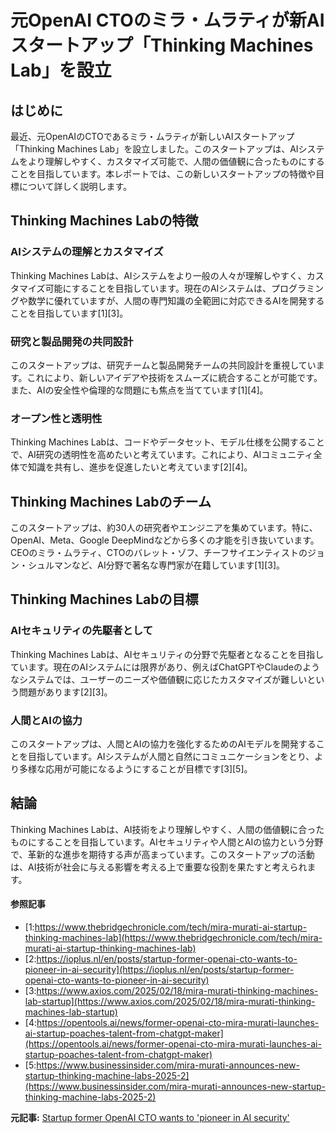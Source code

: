 # 元OpenAI CTOのミラ・ムラティが新AIスタートアップ「Thinking Machines Lab」を設立

## はじめに

最近、元OpenAIのCTOであるミラ・ムラティが新しいAIスタートアップ「Thinking Machines Lab」を設立しました。このスタートアップは、AIシステムをより理解しやすく、カスタマイズ可能で、人間の価値観に合ったものにすることを目指しています。本レポートでは、この新しいスタートアップの特徴や目標について詳しく説明します。

## Thinking Machines Labの特徴

### AIシステムの理解とカスタマイズ

Thinking Machines Labは、AIシステムをより一般の人々が理解しやすく、カスタマイズ可能にすることを目指しています。現在のAIシステムは、プログラミングや数学に優れていますが、人間の専門知識の全範囲に対応できるAIを開発することを目指しています[1][3]。

### 研究と製品開発の共同設計

このスタートアップは、研究チームと製品開発チームの共同設計を重視しています。これにより、新しいアイデアや技術をスムーズに統合することが可能です。また、AIの安全性や倫理的な問題にも焦点を当てています[1][4]。

### オープン性と透明性

Thinking Machines Labは、コードやデータセット、モデル仕様を公開することで、AI研究の透明性を高めたいと考えています。これにより、AIコミュニティ全体で知識を共有し、進歩を促進したいと考えています[2][4]。

## Thinking Machines Labのチーム

このスタートアップは、約30人の研究者やエンジニアを集めています。特に、OpenAI、Meta、Google DeepMindなどから多くの才能を引き抜いています。CEOのミラ・ムラティ、CTOのバレット・ゾフ、チーフサイエンティストのジョン・シュルマンなど、AI分野で著名な専門家が在籍しています[1][3]。

## Thinking Machines Labの目標

### AIセキュリティの先駆者として

Thinking Machines Labは、AIセキュリティの分野で先駆者となることを目指しています。現在のAIシステムには限界があり、例えばChatGPTやClaudeのようなシステムでは、ユーザーのニーズや価値観に応じたカスタマイズが難しいという問題があります[2][3]。

### 人間とAIの協力

このスタートアップは、人間とAIの協力を強化するためのAIモデルを開発することを目指しています。AIシステムが人間と自然にコミュニケーションをとり、より多様な応用が可能になるようにすることが目標です[3][5]。

## 結論

Thinking Machines Labは、AI技術をより理解しやすく、人間の価値観に合ったものにすることを目指しています。AIセキュリティや人間とAIの協力という分野で、革新的な進歩を期待する声が高まっています。このスタートアップの活動は、AI技術が社会に与える影響を考える上で重要な役割を果たすと考えられます。

#### 参照記事
- [1:https://www.thebridgechronicle.com/tech/mira-murati-ai-startup-thinking-machines-lab](https://www.thebridgechronicle.com/tech/mira-murati-ai-startup-thinking-machines-lab)
- [2:https://ioplus.nl/en/posts/startup-former-openai-cto-wants-to-pioneer-in-ai-security](https://ioplus.nl/en/posts/startup-former-openai-cto-wants-to-pioneer-in-ai-security)
- [3:https://www.axios.com/2025/02/18/mira-murati-thinking-machines-lab-startup](https://www.axios.com/2025/02/18/mira-murati-thinking-machines-lab-startup)
- [4:https://opentools.ai/news/former-openai-cto-mira-murati-launches-ai-startup-poaches-talent-from-chatgpt-maker](https://opentools.ai/news/former-openai-cto-mira-murati-launches-ai-startup-poaches-talent-from-chatgpt-maker)
- [5:https://www.businessinsider.com/mira-murati-announces-new-startup-thinking-machine-labs-2025-2](https://www.businessinsider.com/mira-murati-announces-new-startup-thinking-machine-labs-2025-2)


**元記事:** [Startup former OpenAI CTO wants to 'pioneer in AI security'](https://ioplus.nl/en/posts/startup-former-openai-cto-wants-to-pioneer-in-ai-security)